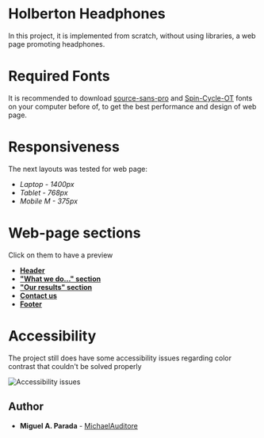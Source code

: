 # Holberton Headphones

In this project, it is implemented from scratch, without using libraries, a web page promoting headphones.

# Required Fonts

It is recommended to download [source-sans-pro](https://www.fontsquirrel.com/fonts/source-sans-pro) and [Spin-Cycle-OT](https://www.fontsquirrel.com/fonts/Spin-Cycle-OT) fonts on your computer before of, to get the best performance and design of web page.

# Responsiveness

The next layouts was tested for web page:

-   _Laptop - 1400px_
-   _Tablet - 768px_
-   _Mobile M - 375px_

# Web-page sections

Click on them to have a preview

-   [**Header**](https://htmlpreview.github.io/?https://github.com/MichaelAuditore/holberton-headphones/blob/master/0-index.html)
-   [**"What we do..." section**](https://htmlpreview.github.io/?https://github.com/MichaelAuditore/holberton-headphones/blob/master/1-index.html)
-   [**"Our results" section**](https://htmlpreview.github.io/?https://github.com/MichaelAuditore/holberton-headphones/blob/master/2-index.html)
-   [**Contact us**](https://htmlpreview.github.io/?https://github.com/MichaelAuditore/holberton-headphones/blob/master/3-index.html)
-   [**Footer**](https://htmlpreview.github.io/?https://github.com/MichaelAuditore/holberton-headphones/blob/master/4-index.html)

# Accessibility

The project still does have some accessibility issues regarding color contrast that couldn't be solved properly

![Accessibility issues](https://imgur.com/gallery/JTeLN7d)

## Author

-   **Miguel A. Parada** - [MichaelAuditore](https://github.com/MichaelAuditore)
